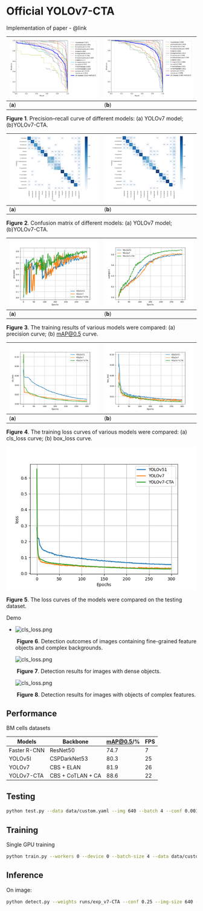 # Official YOLOv7-CTA

Implementation of paper - @link

| ![PR_curve.png](https://github.com/Gameness-czz/YOLOv7-CTA/blob/main/runs/test/exp_v7/PR_curve.png?raw=true) | ![PR_curve.png](https://github.com/Gameness-czz/YOLOv7-CTA/blob/main/runs/test/exp_v7-CTA_Focal_CIoU/PR_curve.png?raw=true) |
| ------------------------------------------------------------ | ------------------------------------------------------------ |
| (**a**)                                                      | (**b**)                                                      |

**Figure** **1**. Precision–recall curve of different models: (a) YOLOv7 model; (b)YOLOv7-CTA.

| ![confusion_matrix.png](https://github.com/Gameness-czz/YOLOv7-CTA/blob/main/runs/test/exp_v7/confusion_matrix.png?raw=true) | ![confusion_matrix.png](https://github.com/Gameness-czz/YOLOv7-CTA/blob/main/runs/test/exp_v7-CTA_Focal_CIoU/confusion_matrix.png?raw=true) |
| ------------------------------------------------------------ | ------------------------------------------------------------ |
| (**a**)                                                      | (**b**)                                                      |

**Figure** **2**. Confusion matrix of different models: (a) YOLOv7 model; (b)YOLOv7-CTA.

| ![precision.png](https://github.com/Gameness-czz/YOLOv7-CTA/blob/main/contrast_results/precision.png?raw=true) | ![mAP50.png](https://github.com/Gameness-czz/YOLOv7-CTA/blob/main/contrast_results/mAP50.png?raw=true) |
| ------------------------------------------------------------ | ------------------------------------------------------------ |
| (**a**)                                                      | (**b**)                                                      |

**Figure** **3**. The training results of various models were compared: (a) precision curve; (b) mAP@0.5 curve.

| ![cls_loss.png](https://github.com/Gameness-czz/YOLOv7-CTA/blob/main/contrast_results/cls_loss.png?raw=true) | ![box_loss.png](https://github.com/Gameness-czz/YOLOv7-CTA/blob/main/contrast_results/box_loss.png?raw=true) |
| ------------------------------------------------------------ | ------------------------------------------------------------ |
| (**a**)                                                      | (**b**)                                                      |

**Figure** **4**. The training loss curves of various models were compared: (a) cls_loss curve; (b) box_loss curve.

![loss.png](https://github.com/Gameness-czz/YOLOv7-CTA/blob/main/contrast_results/loss.png?raw=true)

**Figure** **5**. The loss curves of the models were compared on the testing dataset. 

Demo

- ![cls_loss.png](https://github.com/Gameness-czz/YOLOv7-CTA/blob/main/contrast_results/1.png?raw=true)

  ​                                  **Figure** **6**. Detection outcomes of images containing fine-grained feature objects and complex backgrounds.

  ![cls_loss.png](https://github.com/Gameness-czz/YOLOv7-CTA/blob/main/contrast_results/2.png?raw=true)

  ​                                                                        **Figure** **7**. Detection results for images with dense objects.

  ![cls_loss.png](https://github.com/Gameness-czz/YOLOv7-CTA/blob/main/contrast_results/3.png?raw=true)

  ​                                                              **Figure** **8**. Detection results for images with objects of complex features. 

## Performance 

BM cells datasets

| **Models**   | **Backbone**      | **mAP@0.5/%** | **FPS** |
| ------------ | ----------------- | ------------- | ------- |
| Faster R-CNN | ResNet50          | 74.7          | 7       |
| YOLOv5l      | CSPDarkNet53      | 80.3          | 25      |
| YOLOv7       | CBS + ELAN        | 81.9          | 26      |
| YOLOv7-CTA   | CBS + CoTLAN + CA | 88.6          | 22      |

## Testing

``` bash
python test.py --data data/custom.yaml --img 640 --batch 4 --conf 0.001 --iou 0.65 --device 0 --weights '' --name exp_v7-CTA
```

## Training

Single GPU training

``` bash
python train.py --workers 0 --device 0 --batch-size 4 --data data/custom.yaml --img 640 640 --cfg cfg/training/yolov7_CTA.yaml --weights '' --name exp_v7-CTA --hyp data/hyp.scratch.custom.yaml
```

## Inference

On image:
``` bash
python detect.py --weights runs/exp_v7-CTA --conf 0.25 --img-size 640 --source data/val/images/
```
